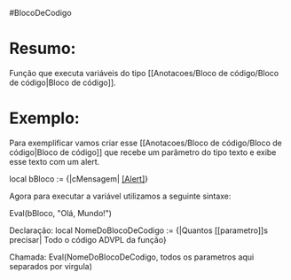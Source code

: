 #BlocoDeCodigo




# Resumo:
Função que executa variáveis do tipo [[Anotacoes/Bloco de código/Bloco de código|Bloco de código]].



# Exemplo:


Para exemplificar vamos criar esse [[Anotacoes/Bloco de código/Bloco de código|Bloco de código]] que recebe um parâmetro do tipo texto e exibe esse texto com um alert.

local bBloco := {|cMensagem| [[Alert]](cMensagem)}


Agora para executar a variável utilizamos a seguinte sintaxe:

Eval(bBloco, "Olá, Mundo!")




Declaração:
local NomeDoBlocoDeCodigo := {|Quantos [[parametro]]s precisar| Todo o código ADVPL da função}

Chamada:
Eval(NomeDoBlocoDeCodigo, todos os parametros aqui separados por virgula)
